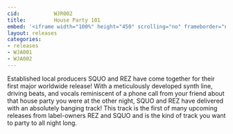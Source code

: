 ```yaml
---
cid:           WJR002
title:         House Party 101
embed: '<iframe width="100%" height="450" scrolling="no" frameborder="no" src="https://w.soundcloud.com/player/?url=https%3A//api.soundcloud.com/tracks/156913887&amp;auto_play=false&amp;hide_related=false&amp;show_comments=true&amp;show_user=true&amp;show_reposts=false&amp;visual=true"></iframe>'
layout: releases
categories:
- releases
- WJA001
- WJA002
---
```


Established local producers SQUO and REZ have come together for their first major worldwide release! With a meticulously developed synth line, driving beats, and vocals reminiscent of a phone call from your friend about that house party you were at the other night, SQUO and REZ have delivered with an absolutely banging track! This track is the first of many upcoming releases from label-owners REZ and SQUO and is the kind of track you want to party to all night long.